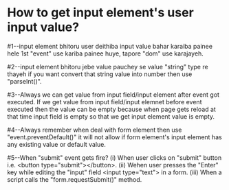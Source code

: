 # How to get input element's user input value?
#1--input element bhitoru user deithiba input value bahar karaiba painee hele 1st "event" use kariba painee huye,
    tapore "dom" use karajayeh.

#2--input element bhitoru jebe value pauchey se value "string" type re thayeh
     if you want convert that string value into number then use "parseInt()".

#3--Always we can get value from input field/input element after event got executed.
    If we get value from input field/input elemnet before event executed then the value can be empty because
    when page gets reload at that time input field is empty so that we get input element value is empty.

#4--Always remember when deal with form element then use "event.preventDefault()" it will not allow if form element's input element has any existing value or
    default value.

#5--When "submit" event gets fire?
    (i) When user clicks on "submit" button i.e. &lt;button type="submit"&gt;&lt;/button&gt;.
    (ii) Wehen user presses the "Enter" key while editing the "input" field &lt;input type="text"&gt; 
         in a form.
    (iii) When a script calls the "form.requestSubmit()" method.         